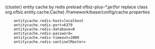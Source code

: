 
 (cluster) entity cache by redis
preload ofbiz-plus-*.jar(for replace class org.ofbiz.entity.cache.Cache)
	/framework/base/config/cache.properties

		entitycache.redis-host=localhost
		entitycache.redis-port=6379
		entitycache.redis-database=0
		entitycache.redis-password=
		entitycache.redis-timeout=2000
		entitycache.redis-sentinelMaster=